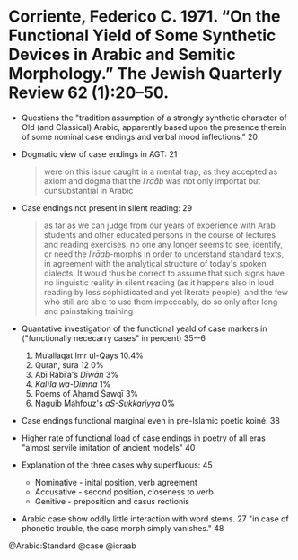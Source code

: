 # Corriente, Federico C. 1971. “On the Functional Yield of Some Synthetic Devices in Arabic and Semitic Morphology.” The Jewish Quarterly Review 62 (1):20–50.

- Questions the "tradition assumption of a strongly synthetic character of Old (and  Classical) Arabic, apparently based upon the presence therein of some nominal case endings and verbal mood inflections." 20

- Dogmatic view of case endings in AGT: 21

  > were on this issue caught in a mental trap, as they accepted as axiom and dogma that the *Iʿraāb* was not only importat but cunsubstantial in Arabic 

- Case endings not present in silent reading: 29

  > as far as we can judge from our years of experience with Arab students and other educated persons in the course of lectures and reading exercises, no one any longer seems to see, identify, or need the *Iʿrāab*-morphs in order to understand standard texts, in agreement with the analytical structure of today's spoken dialects. It would thus be correct to assume that such signs have no linguistic reality in silent reading (as it happens also in loud reading by less sophisticated and yet literate people), and the few who still are able to use them impeccably, do so only after long and painstaking training

- Quantative investigation of the functional yeald of case markers in ("functionally nececarry cases" in percent) 35--6
  1. Muʿallaqat Imr ul-Qays 10.4%
  2. Quran, sura 12 0%
  3. Abī Rabīʿa's *Dīwān* 3%
  4. *Kalīla wa-Dimna* 1%
  5. Poems of Aḥamd Šawqī 3%
  6. Naguib Mahfouz's *aS-Sukkariyya* 0%

- Case endings functional marginal even in pre-Islamic poetic koiné. 38

- Higher rate of functional load of case endings in poetry of all eras "almost servile imitation of ancient models" 40

- Explanation of the three cases why superfluous: 45
  - Nominative - inital position, verb agreement
  - Accusative - second position, closeness to verb
  - Genitive - preposition and casus rectionis

- Arabic case show oddly little interaction with word stems. 27 "in case of phonetic trouble, the case morph simply vanishes." 48

@Arabic:Standard
@case
@icraab
